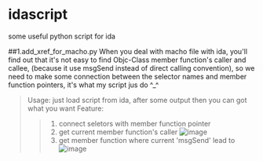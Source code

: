 # idascript
some useful python script for ida 

##1.add_xref_for_macho.py
		  When you deal with macho file with ida, you'll find out that it's not easy to find Objc-Class 
		member function's caller and callee, (because it use msgSend instead of direct calling 
		convention), so we need to make some connection between the selector names and member function 
		pointers, it's what my script jus do ^_^
>Usage:  just load script from ida, after some output then you can got what you want
>Feature:	
>>1. connect seletors with member function pointer 
>>2. get current member function's caller
	![image](https://github.com/lichao890427/idascript/blob/master/screenshots/add_xref_for_macho_1.png)
>>3. get member function where current 'msgSend' lead to
	![image](https://github.com/lichao890427/idascript/blob/master/screenshots/add_xref_for_macho_2.png)
